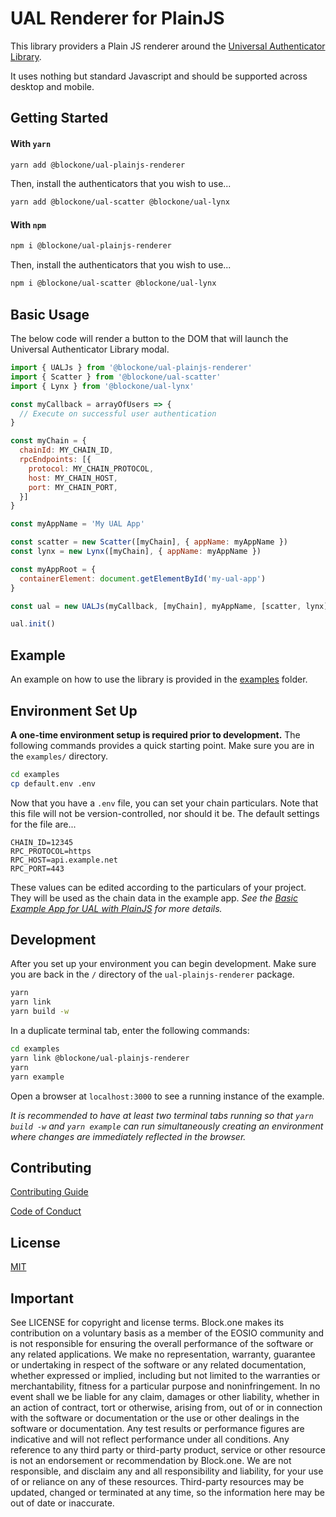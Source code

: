# UAL Renderer for PlainJS

This library providers a Plain JS renderer around the [Universal Authenticator Library](https://github.com/EOSIO/universal-authenticator-library/). 

It uses nothing but standard Javascript and should be supported across desktop and mobile.

## Getting Started
#### With ``yarn``
```bash
yarn add @blockone/ual-plainjs-renderer
```
Then, install the authenticators that you wish to use...
```bash
yarn add @blockone/ual-scatter @blockone/ual-lynx
```
#### With ``npm``
```bash
npm i @blockone/ual-plainjs-renderer
```
Then, install the authenticators that you wish to use...
```bash
npm i @blockone/ual-scatter @blockone/ual-lynx
```


## Basic Usage
The below code will render a button to the DOM that will launch the Universal Authenticator Library modal.
```javascript
import { UALJs } from '@blockone/ual-plainjs-renderer'
import { Scatter } from '@blockone/ual-scatter'
import { Lynx } from '@blockone/ual-lynx'

const myCallback = arrayOfUsers => {
  // Execute on successful user authentication
}

const myChain = {
  chainId: MY_CHAIN_ID,
  rpcEndpoints: [{
    protocol: MY_CHAIN_PROTOCOL,
    host: MY_CHAIN_HOST,
    port: MY_CHAIN_PORT,
  }]
}

const myAppName = 'My UAL App'

const scatter = new Scatter([myChain], { appName: myAppName })
const lynx = new Lynx([myChain], { appName: myAppName })

const myAppRoot = {
  containerElement: document.getElementById('my-ual-app')
}

const ual = new UALJs(myCallback, [myChain], myAppName, [scatter, lynx], myAppRoot)

ual.init()
```

## Example
An example on how to use the library is provided in the [examples](https://github.com/EOSIO/universal-authenticator-library/tree/develop/examples) folder.

## Environment Set Up
**A one-time environment setup is required prior to development.**  The following commands provides a quick starting point.  Make sure you are in the ``examples/`` directory.
```bash
cd examples
cp default.env .env
```
Now that you have a ``.env`` file, you can set your chain particulars.  Note that this file will not be version-controlled, nor should it be.
The default settings for the file are...
```
CHAIN_ID=12345
RPC_PROTOCOL=https
RPC_HOST=api.example.net
RPC_PORT=443
```
These values can be edited according to the particulars of your project.  They will be used as the chain data in the example app.
*See the [Basic Example App for UAL with PlainJS](https://github.com/EOSIO/ual-plainjs-renderer/tree/develop/examples) for more details.*

## Development
After you set up your environment you can begin development.  Make sure you are back in the ``/`` directory of the ``ual-plainjs-renderer`` package.
```bash
yarn
yarn link
yarn build -w
```

In a duplicate terminal tab, enter the following commands:
```bash
cd examples
yarn link @blockone/ual-plainjs-renderer
yarn
yarn example
```

Open a browser at `localhost:3000` to see a running instance of the example.

*It is recommended to have at least two terminal tabs running so that `yarn build -w` and `yarn example` can run simultaneously creating an environment where changes are immediately reflected in the browser.*

## Contributing

[Contributing Guide](https://github.com/EOSIO/universal-authenticator-library/blob/develop/CONTRIBUTING.md)

[Code of Conduct](https://github.com/EOSIO/universal-authenticator-library/blob/develop/CONTRIBUTING.md#conduct)

## License

[MIT](https://github.com/EOSIO/universal-authenticator-library/blob/develop/LICENSE)

## Important

See LICENSE for copyright and license terms.  Block.one makes its contribution on a voluntary basis as a member of the EOSIO community and is not responsible for ensuring the overall performance of the software or any related applications.  We make no representation, warranty, guarantee or undertaking in respect of the software or any related documentation, whether expressed or implied, including but not limited to the warranties or merchantability, fitness for a particular purpose and noninfringement. In no event shall we be liable for any claim, damages or other liability, whether in an action of contract, tort or otherwise, arising from, out of or in connection with the software or documentation or the use or other dealings in the software or documentation.  Any test results or performance figures are indicative and will not reflect performance under all conditions.  Any reference to any third party or third-party product, service or other resource is not an endorsement or recommendation by Block.one.  We are not responsible, and disclaim any and all responsibility and liability, for your use of or reliance on any of these resources. Third-party resources may be updated, changed or terminated at any time, so the information here may be out of date or inaccurate.
